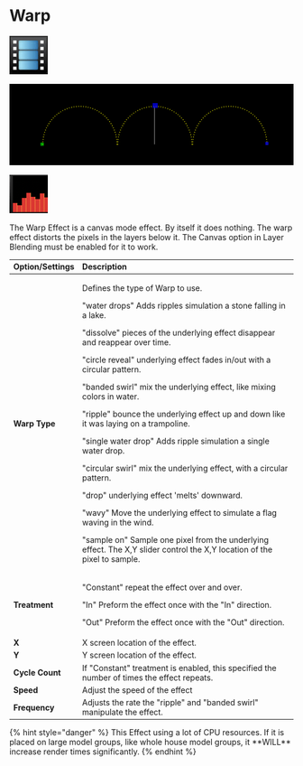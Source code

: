 # Warp

![Icon](../../.gitbook/assets/image%20%28270%29.png)

![Sequencer Grid](../../.gitbook/assets/image%20%28580%29.png)

![](../../.gitbook/assets/image%20%28135%29.png)

The Warp Effect is a canvas mode effect. By itself it does nothing. The warp effect distorts the pixels in the layers below it. The Canvas option in Layer Blending must be enabled for it to work.

<table>
  <thead>
    <tr>
      <th style="text-align:left">Option/Settings</th>
      <th style="text-align:left">Description</th>
    </tr>
  </thead>
  <tbody>
    <tr>
      <td style="text-align:left"><b>Warp Type</b>
      </td>
      <td style="text-align:left">
        <p>Defines the type of Warp to use.</p>
        <p></p>
        <p>&quot;water drops&quot; Adds ripples simulation a stone falling in a lake.</p>
        <p></p>
        <p>&quot;dissolve&quot; pieces of the underlying effect disappear and reappear
          over time.</p>
        <p></p>
        <p>&quot;circle reveal&quot; underlying effect fades in/out with a circular
          pattern.</p>
        <p></p>
        <p>&quot;banded swirl&quot; mix the underlying effect, like mixing colors
          in water.</p>
        <p></p>
        <p>&quot;ripple&quot; bounce the underlying effect up and down like it was
          laying on a trampoline.</p>
        <p></p>
        <p>&quot;single water drop&quot; Adds ripple simulation a single water drop.</p>
        <p></p>
        <p>&quot;circular swirl&quot; mix the underlying effect, with a circular
          pattern.</p>
        <p></p>
        <p>&quot;drop&quot; underlying effect &apos;melts&apos; downward.</p>
        <p></p>
        <p>&quot;wavy&quot; Move the underlying effect to simulate a flag waving
          in the wind.</p>
        <p></p>
        <p>&quot;sample on&quot; Sample one pixel from the underlying effect. The
          X,Y slider control the X,Y location of the pixel to sample.</p>
      </td>
    </tr>
    <tr>
      <td style="text-align:left"><b>Treatment</b>
      </td>
      <td style="text-align:left">
        <p>&quot;Constant&quot; repeat the effect over and over.</p>
        <p></p>
        <p>&quot;In&quot; Preform the effect once with the &quot;In&quot; direction.</p>
        <p></p>
        <p>&quot;Out&quot; Preform the effect once with the &quot;Out&quot; direction.</p>
      </td>
    </tr>
    <tr>
      <td style="text-align:left"><b>X</b>
      </td>
      <td style="text-align:left">X screen location of the effect.</td>
    </tr>
    <tr>
      <td style="text-align:left"><b>Y</b>
      </td>
      <td style="text-align:left">Y screen location of the effect.</td>
    </tr>
    <tr>
      <td style="text-align:left"><b>Cycle Count</b>
      </td>
      <td style="text-align:left">If &quot;Constant&quot; treatment is enabled, this specified the number
        of times the effect repeats.</td>
    </tr>
    <tr>
      <td style="text-align:left"><b>Speed</b>
      </td>
      <td style="text-align:left">Adjust the speed of the effect</td>
    </tr>
    <tr>
      <td style="text-align:left"><b>Frequency</b>
      </td>
      <td style="text-align:left">Adjusts the rate the &quot;ripple&quot; and &quot;banded swirl&quot; manipulate
        the effect.</td>
    </tr>
  </tbody>
</table>{% hint style="danger" %}
This Effect using a lot of CPU resources. If it is placed on large model groups, like whole house model groups, it **WILL** increase render times significantly.
{% endhint %}

